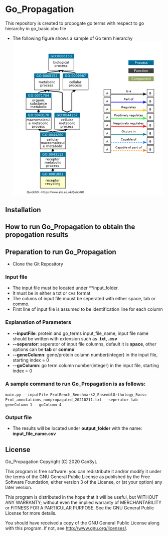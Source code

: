 # Go_Propagation
 This repository is created to propogate go terms with respect to go hierarchy in go_basic.obo file

* The following figure shows a sample of Go term hierarchy
![alt text](https://github.com/gozsari/Go_Propagation/blob/master/images/sample_go.PNG)

## Installation



## How to run Go_Propagation to obtain the propogation results 

## Preparation to run Go_Propagation

* Clone the Git Repository

### Input file 

* The input file must be located under **input_folder.
* It must be in either a txt or cvs format
* The colums of input file muust be seperated with either space, tab or commo.
* First line of input file is assumed to be identification line for each column
### Explanation of Parameters
* **--inputFile**: protein and go_terms input_file_name, input file name should be written with extension such as **.txt, .csv**
* **--seperator**: seperator of input file columns, default it is **space**, other options can be **tab** or **commo**'  
* **--geneColumn**: gene/protein column number(integer) in the input file, starting index = 0
* **--goColumn**: go term column number(integer) in the input file, starting index = 0
### A sample command to run Go_Propagation is as follows:
```
main.py --inputFile ProtBench_Benchmark2_EnsemblOrthology_Swiss-Prot_annotations_nonpropagated_20210211.txt --seperator tab --geneColumn 1 --goColumn 4

```
### Output file

* The results will be located under **output_folder** with the name: **input_file_name.csv**

## License

Go_Propagation
    Copyright (C) 2020 CanSyL

This program is free software: you can redistribute it and/or modify it under the terms of the GNU General Public License as published by the Free Software Foundation, either version 3 of the License, or (at your option) any later version.

This program is distributed in the hope that it will be useful, but WITHOUT ANY WARRANTY; without even the implied warranty of MERCHANTABILITY or FITNESS FOR A PARTICULAR PURPOSE. See the GNU General Public License for more details.

You should have received a copy of the GNU General Public License along with this program.  If not, see <http://www.gnu.org/licenses/>.

